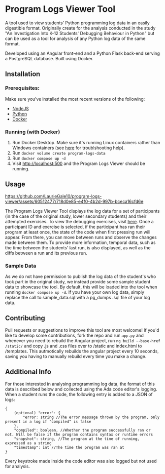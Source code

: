 # Program Logs Viewer Tool
A tool used to view students' Python programming log data in an easily digestible format. Originally create for the analysis conducted in the study "An Investigation Into K-12 Students' Debugging Behaviour in Python" but can be used as a tool for analysis of any Python log data of the same format.

Developed using an Angular front-end and a Python Flask back-end serving a PostgreSQL database. Built using Docker.

## Installation

### Prerequisites:
Make sure you've installed the most recent versions of the following:
- [NodeJS](https://nodejs.org/en/download)
- [Python](https://www.python.org/downloads/)
- [Docker](https://www.docker.com/products/docker-desktop/)

### Running (with Docker)
1. Run Docker Desktop. Make sure it's running Linux containers rather than Windows containers (see [here](https://learn.microsoft.com/en-us/virtualization/windowscontainers/quick-start/quick-start-windows-10-linux) for troublshooting help).
2. Run `docker volume create program-logs-data`
3. Run `docker compose up -d`
4. Visit [http://localhost:500](http://localhost:500) and the Program Logs Viewer should be running.

## Usage

https://github.com/LaurieGale10/program-logs-viewer/assets/60512477/718d0e85-e4f0-4b2d-997b-bceca16cfd6e

The Program Logs Viewer Tool displays the log data for a set of participants (in the case of the original study, lower secondary students) and their attempted exercises. To view the debugging exercises, visit [here](https://github.com/LaurieGale10/debugging-behaviour-study-website). Once a participant ID and exercise is selected, if the participant has ran their program at least once, the state of the code when first pressing run will appear. From there, you can move between runs and observe the changes made between them. To provide more information, temporal data, such as the time between the students' last run, is also displayed, as well as the diffs between a run and its previous run.

### Sample Data
As we do not have permission to publish the log data of the student's who took part in the original study, we instead provide some sample student data to showcase the tool. By default, this will be loaded into the tool when running `docker compose up -d`. If you have your own log data, simply replace the call to sample_data.sql with a pg_dumps .sql file of your log data.

## Contributing
Pull requests or suggestions to improve this tool are most welcome! If you'd like to develop some contributions, fork the repo and run `app.py` and whenever you need to rebuild the Angular project, run `ng build --base-href /static/` and copy .js and .css files over to /static and index.html to /templates. This autmotically rebuilds the angular project every 10 seconds, saving you having to manually rebuild every time you make a change.

## Additional Info
For those interested in analysing programming log data, the format of this data is described below and collected using the Ada code editor's logging. When a student runs the code, the following entry is added to a JSON of logs:

```
{
    (optional) "error": {
        "error: string //The error message thrown by the program, only present in a log if "compiled" is false
    },
    "compiled": boolean, //Whether the program successfully ran or not. Will be false if the program contains syntax or runtime errors
    "snapshot": string, //The program at the time of running, expressed as a string
    "timestamp": int //The time the program was ran at
}
```

Every keystroke made inside the code editor was also logged but not used for analysis.